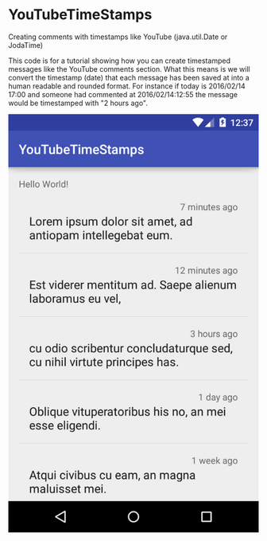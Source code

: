 # YouTubeTimeStamps

  Creating comments with timestamps like YouTube (java.util.Date or JodaTime)

  This code is for a tutorial showing how you can create timestamped messages like the YouTube comments section. 
  What this means is we will convert the timestamp (date) that each message has been saved at into a human readable and rounded format. 
  For instance if today is 2016/02/14 17:00 and someone had commented at 2016/02/14:12:55 the message would be timestamped with "2 hours ago".
  
  ![](timestamps-after.png)
